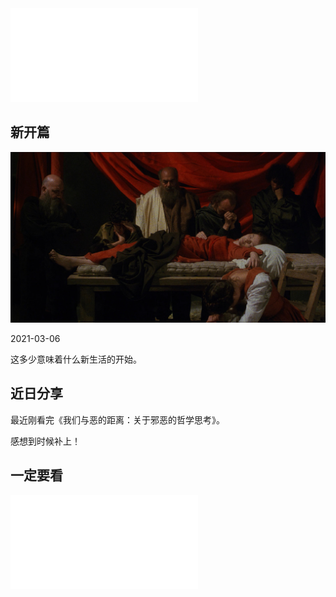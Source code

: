 <iframe frameborder="no" border="0" style="zoom: 100%;" src="//music.163.com/outchain/player?type=2&id=21041619&auto=1&height=66"></iframe>

## 新开篇

<img src="./docs/luvit1.png" alt="preview" style="zoom:;" />

2021-03-06

这多少意味着什么新生活的开始。

## 近日分享

最近刚看完《我们与恶的距离：关于邪恶的哲学思考》。

感想到时候补上！

## 一定要看



<iframe src="//player.bilibili.com/player.html?aid=886999996&bvid=BV11K4y1J73c&cid=305893385&page=1" scrolling="no" border="0" frameborder="no" framespacing="0" fullscreen="true"> </iframe>

